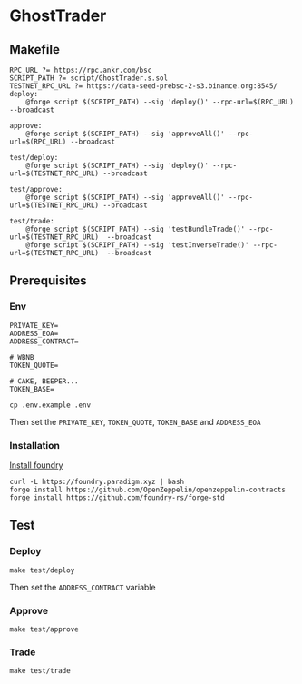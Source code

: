 # GhostTrader

## Makefile

```
RPC_URL ?= https://rpc.ankr.com/bsc
SCRIPT_PATH ?= script/GhostTrader.s.sol
TESTNET_RPC_URL ?= https://data-seed-prebsc-2-s3.binance.org:8545/
deploy:
	@forge script $(SCRIPT_PATH) --sig 'deploy()' --rpc-url=$(RPC_URL) --broadcast

approve:
	@forge script $(SCRIPT_PATH) --sig 'approveAll()' --rpc-url=$(RPC_URL) --broadcast

test/deploy:
	@forge script $(SCRIPT_PATH) --sig 'deploy()' --rpc-url=$(TESTNET_RPC_URL) --broadcast

test/approve:
	@forge script $(SCRIPT_PATH) --sig 'approveAll()' --rpc-url=$(TESTNET_RPC_URL) --broadcast

test/trade:
	@forge script $(SCRIPT_PATH) --sig 'testBundleTrade()' --rpc-url=$(TESTNET_RPC_URL)  --broadcast
	@forge script $(SCRIPT_PATH) --sig 'testInverseTrade()' --rpc-url=$(TESTNET_RPC_URL)  --broadcast
```

## Prerequisites


### Env
```
PRIVATE_KEY=
ADDRESS_EOA=
ADDRESS_CONTRACT=

# WBNB
TOKEN_QUOTE=

# CAKE, BEEPER...
TOKEN_BASE=
```

```
cp .env.example .env
```

Then set the `PRIVATE_KEY`, `TOKEN_QUOTE`, `TOKEN_BASE` and `ADDRESS_EOA`

### Installation

[Install foundry](https://book.getfoundry.sh/getting-started/installation#installation)

```
curl -L https://foundry.paradigm.xyz | bash
forge install https://github.com/OpenZeppelin/openzeppelin-contracts
forge install https://github.com/foundry-rs/forge-std
```

## Test

### Deploy

```
make test/deploy
```

Then set the `ADDRESS_CONTRACT` variable

### Approve

```
make test/approve
```

### Trade

```
make test/trade
```
